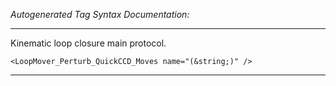 _Autogenerated Tag Syntax Documentation:_

---
Kinematic loop closure main protocol.

```
<LoopMover_Perturb_QuickCCD_Moves name="(&string;)" />
```



---
